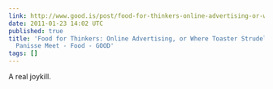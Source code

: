 ```yaml
---
link: http://www.good.is/post/food-for-thinkers-online-advertising-or-where-toaster-strudels-and-chez-panisse-meet/
date: 2011-01-23 14:02 UTC
published: true
title: 'Food for Thinkers: Online Advertising, or Where Toaster Strudels and Chez
  Panisse Meet - Food - GOOD'
tags: []
---
```


A real joykill.
